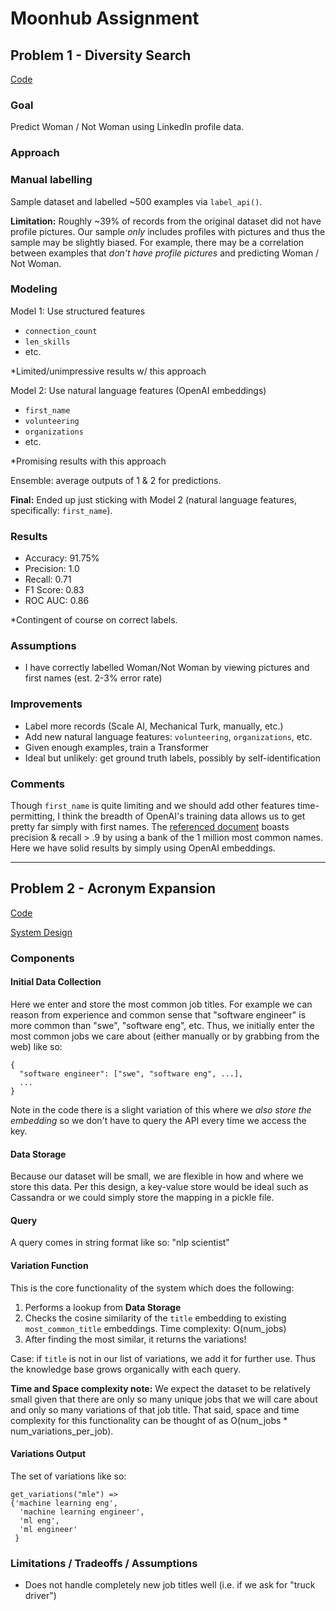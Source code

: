 # Moonhub Assignment

## Problem 1 - Diversity Search
[Code](https://github.com/grantgasser/moonhub/blob/master/Moonhub_Diversity_Search.ipynb)

### Goal
Predict Woman / Not Woman using LinkedIn profile data.

### Approach
### Manual labelling
Sample dataset and labelled ~500 examples via `label_api()`.

**Limitation:** Roughly ~39% of records from the original dataset did not have profile pictures. Our sample _only_ includes profiles with pictures and thus the sample may be slightly biased. For example, there may be a correlation between examples that _don't have profile pictures_ and predicting Woman / Not Woman.

### Modeling
Model 1: Use structured features
- `connection_count`
- `len_skills`
- etc.

*Limited/unimpressive results w/ this approach

Model 2: Use natural language features (OpenAI embeddings)
- `first_name`
- `volunteering`
- `organizations`
- etc.

*Promising results with this approach

Ensemble: average outputs of 1 & 2 for predictions.

**Final:** Ended up just sticking with Model 2 (natural language features, specifically: `first_name`).

### Results
- Accuracy: 91.75%
- Precision: 1.0
- Recall: 0.71
- F1 Score: 0.83
- ROC AUC: 0.86

*Contingent of course on correct labels.

### Assumptions
- I have correctly labelled Woman/Not Woman by viewing pictures and first names (est. 2-3% error rate) 

### Improvements
- Label more records (Scale AI, Mechanical Turk, manually, etc.)
- Add new natural language features: `volunteering`, `organizations`, etc.
- Given enough examples, train a Transformer
- Ideal but unlikely: get ground truth labels, possibly by self-identification


### Comments
Though `first_name` is quite limiting and we should add other features time-permitting, I think the breadth of OpenAI's training data allows us to get pretty far simply with first names. The [referenced document](https://help.seekout.com/help/360056161191-How-SeekOut-Diversity-Classifiers-Work) boasts precision & recall > .9 by using a bank of the 1 million most common names. Here we have solid results by simply using OpenAI embeddings. 

---------------------------------------------------------------------------

## Problem 2 - Acronym Expansion
[Code](https://github.com/grantgasser/moonhub/blob/master/Moonhub_Acronym_Expansion.ipynb)

[System Design](https://github.com/grantgasser/moonhub/blob/master/Acronym%20Expansion.drawio.pdf)

### Components

#### Initial Data Collection
Here we enter and store the most common job titles. For example we can reason from experience and common sense that "software engineer" is more common than "swe", "software eng", etc. Thus, we initially enter the most common jobs we care about (either manually or by grabbing from the web) like so:

```
{
  "software engineer": ["swe", "software eng", ...],
  ...
}
```

Note in the code there is a slight variation of this where we _also store the embedding_ so we don't have to query the API every time we access the key.

#### Data Storage
Because our dataset will be small, we are flexible in how and where we store this data. Per this design, a key-value store would be ideal such as Cassandra or we could simply store the mapping in a pickle file.

#### Query
A query comes in string format like so: "nlp scientist"

#### Variation Function 
This is the core functionality of the system which does the following:
1. Performs a lookup from **Data Storage**
2. Checks the cosine similarity of the `title` embedding to existing `most_common_title` embeddings. Time complexity: O(num_jobs)
3. After finding the most similar, it returns the variations! 

Case: if `title` is not in our list of variations, we add it for further use. Thus the knowledge base grows organically with each query.

**Time and Space complexity note:** We expect the dataset to be relatively small given that there are only so many unique jobs that we will care about and only so many variations of that job title. That said, space and time complexity for this functionality can be thought of as O(num_jobs * num_variations_per_job).

#### Variations Output
The set of variations like so:
```
get_variations("mle") => 
{'machine learning eng',
  'machine learning engineer',
  'ml eng',
  'ml engineer'
 }
  ```

### Limitations / Tradeoffs / Assumptions
- Does not handle completely new job titles well (i.e. if we ask for "truck driver")

